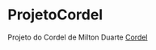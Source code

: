 # ProjetoCordel
Projeto do Cordel de Milton Duarte
<a href="https://natybastosp.github.io/ProjetoCordel/">Cordel</a>
